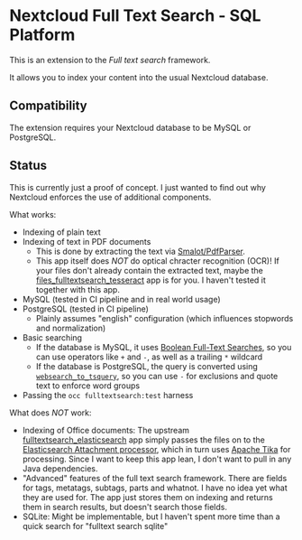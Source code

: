 # Nextcloud Full Text Search - SQL Platform

This is an extension to the *Full text search*  framework.

It allows you to index your content into the usual Nextcloud database.

## Compatibility

The extension requires your Nextcloud database to be MySQL or PostgreSQL.

## Status

This is currently just a proof of concept. I just wanted to find out why Nextcloud enforces the use of additional components.

What works:
* Indexing of plain text
* Indexing of text in PDF documents
    * This is done by extracting the text via [Smalot/PdfParser].
    * This app itself does *NOT* do optical chracter recognition (OCR)! If your files don't already contain the extracted text, maybe the [files_fulltextsearch_tesseract] app is for you. I haven't tested it together with this app.
* MySQL (tested in CI pipeline and in real world usage)
* PostgreSQL (tested in CI pipeline)
    * Plainly assumes "english" configuration (which influences stopwords and normalization)
* Basic searching
    * If the database is MySQL, it uses [Boolean Full-Text Searches], so you can use operators like `+` and `-`, as well as a trailing `*` wildcard
    * If the database is PostgreSQL, the query is converted using [`websearch_to_tsquery`], so you can use `-` for exclusions and quote text to enforce word groups
* Passing the `occ fulltextsearch:test` harness

[Smalot/PdfParser]: https://github.com/Smalot/PdfParser
[files_fulltextsearch_tesseract]: https://github.com/nextcloud/files_fulltextsearch_tesseract
[Boolean Full-Text Searches]: https://dev.mysql.com/doc/refman/8.4/en/fulltext-boolean.html
[`websearch_to_tsquery`]: https://www.postgresql.org/docs/current/textsearch-controls.html#TEXTSEARCH-PARSING-QUERIES

What does *NOT* work:
* Indexing of Office documents: The upstream [fulltextsearch_elasticsearch] app simply passes the files on to the [Elasticsearch Attachment processor], which in turn uses [Apache Tika] for processing. Since I want to keep this app lean, I don't want to pull in any Java dependencies.
* "Advanced" features of the full text search framework. There are fields for tags, metatags, subtags, parts and whatnot. I have no idea yet what they are used for. The app just stores them on indexing and returns them in search results, but doesn't search those fields.
* SQLite: Might be implementable, but I haven't spent more time than a quick search for "fulltext search sqlite"

[fulltextsearch_elasticsearch]: https://github.com/nextcloud/fulltextsearch_elasticsearch
[Elasticsearch Attachment processor]: https://www.elastic.co/docs/reference/enrich-processor/attachment
[Apache Tika]: https://tika.apache.org/